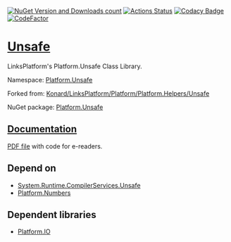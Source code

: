 [![NuGet Version and Downloads count](https://buildstats.info/nuget/Platform.Unsafe)](https://www.nuget.org/packages/Platform.Unsafe)
[![Actions Status](https://github.com/linksplatform/Unsafe/workflows/CD/badge.svg)](https://github.com/linksplatform/Unsafe/actions?workflow=CD)
[![Codacy Badge](https://api.codacy.com/project/badge/Grade/1a37eddc3f5c4f458ffbf2da3223fc81)](https://app.codacy.com/gh/linksplatform/Unsafe?utm_source=github.com&utm_medium=referral&utm_content=linksplatform/Unsafe&utm_campaign=Badge_Grade_Settings)
[![CodeFactor](https://www.codefactor.io/repository/github/linksplatform/unsafe/badge)](https://www.codefactor.io/repository/github/linksplatform/unsafe)

# [Unsafe](https://github.com/linksplatform/Unsafe)

LinksPlatform's Platform.Unsafe Class Library.

Namespace: [Platform.Unsafe](https://linksplatform.github.io/Unsafe/csharp/api/Platform.Unsafe.html)

Forked from: [Konard/LinksPlatform/Platform/Platform.Helpers/Unsafe](https://github.com/Konard/LinksPlatform/tree/7e73fb096a180699192d6861f853cf44f803f909/Platform/Platform.Helpers/Unsafe)

NuGet package: [Platform.Unsafe](https://www.nuget.org/packages/Platform.Unsafe)

## [Documentation](https://linksplatform.github.io/Unsafe)
[PDF file](https://linksplatform.github.io/Unsafe/csharp/Platform.Unsafe.pdf) with code for e-readers.

## Depend on
*   [System.Runtime.CompilerServices.Unsafe](https://www.nuget.org/packages/System.Runtime.CompilerServices.Unsafe)
*   [Platform.Numbers](https://github.com/linksplatform/Numbers)

## Dependent libraries
*   [Platform.IO](https://github.com/linksplatform/IO)
